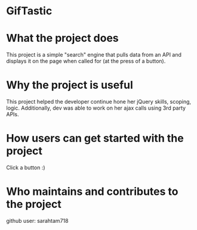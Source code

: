 # GifTastic

# What the project does
This project is a simple "search" engine that pulls data from an API and displays it on the page when called for (at the press of a button). 

# Why the project is useful
This project helped the developer continue hone her jQuery skills, scoping, logic. Additionally, dev was able to work on her ajax calls using 3rd party APIs.

# How users can get started with the project
Click a button :)

# Who maintains and contributes to the project
github user: sarahtam718